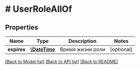 # # UserRoleAllOf

## Properties

Name | Type | Description | Notes
------------ | ------------- | ------------- | -------------
**expires** | [**\DateTime**](\DateTime.md) | Время жизни роли | [optional] 

[[Back to Model list]](../../README.md#documentation-for-models) [[Back to API list]](../../README.md#documentation-for-api-endpoints) [[Back to README]](../../README.md)


